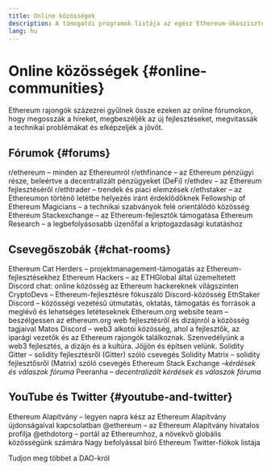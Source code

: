 ```yaml
---
title: Online közösségek
description: A támogatói programok listája az egész Ethereum-ökoszisztémára vonatkozóan.
lang: hu
---
```


# Online közösségek {#online-communities}

Ethereum rajongók százezrei gyűlnek össze ezeken az online fórumokon, hogy megosszák a híreket, megbeszéljék az új fejlesztéseket, megvitassák a technikai problémákat és elképzeljék a jövőt.

## Fórumok {#forums}

<SocialListItem socialIcon="reddit"><Link to="https://www.reddit.com/r/ethereum">r/ethereum</Link> – minden az Ethereumról</SocialListItem>
<SocialListItem socialIcon="reddit"><Link to="https://www.reddit.com/r/ethfinance/">r/ethfinance</Link> – az Ethereum pénzügyi része, beleértve a decentralizált pénzügyeket (DeFi)</SocialListItem>
<SocialListItem socialIcon="reddit"><Link to="https://www.reddit.com/r/ethdev/">r/ethdev</Link> – az Ethereum fejlesztéséről</SocialListItem>
<SocialListItem socialIcon="reddit"><Link to="https://www.reddit.com/r/ethtrader/">r/ethtrader</Link> – trendek és piaci elemzések</SocialListItem>
<SocialListItem socialIcon="reddit"><Link to="https://www.reddit.com/r/ethstaker/">r/ethstaker</Link> – az Ethereumon történő letétbe helyezés iránt érdeklődőknek</SocialListItem>
<SocialListItem socialIcon="webpage"><Link to="https://ethereum-magicians.org">Fellowship of Ethereum Magicians</Link> – a technikai szabványok felé orientálódó közösség</SocialListItem>
<SocialListItem socialIcon="stackExchange"><Link to="https://ethereum.stackexchange.com">Ethereum Stackexchange</Link> – az Ethereum-fejlesztők támogatása</SocialListItem>
<SocialListItem socialIcon="webpage"><Link to="https://ethresear.ch">Ethereum Research</Link> – a legbefolyásosabb üzenőfal a kriptogazdasági kutatáshoz</SocialListItem>

## Csevegőszobák {#chat-rooms}

<SocialListItem socialIcon="discord"><Link to="https://discord.com/invite/Nz6rtfJ8Cu">Ethereum Cat Herders</Link> – projektmanagement-támogatás az Ethereum-fejlesztésekhez</SocialListItem>
<SocialListItem socialIcon="discord"><Link to="https://ethglobal.co/discord">Ethereum Hackers</Link> – az ETHGlobal által üzemeltetett Discord chat: online közösség az Ethereum hackereknek világszinten</SocialListItem>
<SocialListItem socialIcon="discord"><Link to="https://discord.gg/5W5tVb3">CryptoDevs</Link> – Ethereum-fejlesztésre fókuszáló Discord-közösség</SocialListItem>
<SocialListItem socialIcon="discord"><Link to="https://discord.gg/ethstaker">EthStaker Discord</Link> – közösségi vezetésű útmutatás, oktatás, támogatás és források a meglévő és lehetséges letéteseknek</SocialListItem>
<SocialListItem socialIcon="discord"><Link to="https://discord.gg/CetY6Y4">Ethereum.org website team</Link> – beszélgessen az ethereum.org web fejlesztésről és dizájnról a közösség tagjaival</SocialListItem>
<SocialListItem socialIcon="discord"><Link to="https://discord.matos.club/">Matos Discord</Link> – web3 alkotói közösség, ahol a fejlesztők, az iparági vezetők és az Ethereum rajongók találkoznak. Szenvedélyünk a web3 fejlesztés, a dizájn és a kultúra. Jöjjön és építsen velünk.</SocialListItem>
<SocialListItem socialIcon="webpage"><Link to="https://gitter.im/ethereum/solidity/">Solidity Gitter</Link> – solidity fejlesztésről (Gitter) szóló csevegés</SocialListItem>
<SocialListItem socialIcon="webpage"><Link to="https://matrix.to/#/#ethereum_solidity:gitter.im">Solidity Matrix</Link> – solidity fejlesztősről (Matrix) szóló csevegés</SocialListItem>
<SocialListItem socialIcon="webpage"><Link to="https://ethereum.stackexchange.com/">Ethereum Stack Exchange</Link> *–kérdések és válaszok fóruma*</SocialListItem>
<SocialListItem socialIcon="webpage"><Link to="https://peeranha.io/">Peeranha</Link> *– decentralizált kérdések és válaszok fóruma*</SocialListItem>

## YouTube és Twitter {#youtube-and-twitter}

<SocialListItem socialIcon="youtube"><Link to="https://www.youtube.com/c/EthereumFoundation">Ethereum Alapítvány</Link> – legyen napra kész az Ethereum Alapítvány újdonságaival kapcsolatban</SocialListItem>
<SocialListItem socialIcon="twitter"><Link to="https://twitter.com/ethereum">@ethereum</Link> – az Ethereum Alapítvány hivatalos profilja</SocialListItem>
<SocialListItem socialIcon="twitter"><Link to="https://twitter.com/ethdotorg">@ethdotorg</Link> – portál az Ethereumhoz, a növekvő globális közösségünk számára</SocialListItem>
<SocialListItem socialIcon="webpage"><Link to="https://hive.one/c/ethereum?page=1">Nagy befolyással bíró Ethereum Twitter-fiókok listája</Link></SocialListItem>

<Divider />

<Callout emoji=":classical_building:" titleKey="page-community-daos-callout-title" descriptionKey="page-community-daos-callout-description">
  <div>
    <ButtonLink to="/community/get-involved/#decentralized-autonomous-organizations-daos">
      Tudjon meg többet a DAO-król
    </ButtonLink>
  </div>
</Callout>
